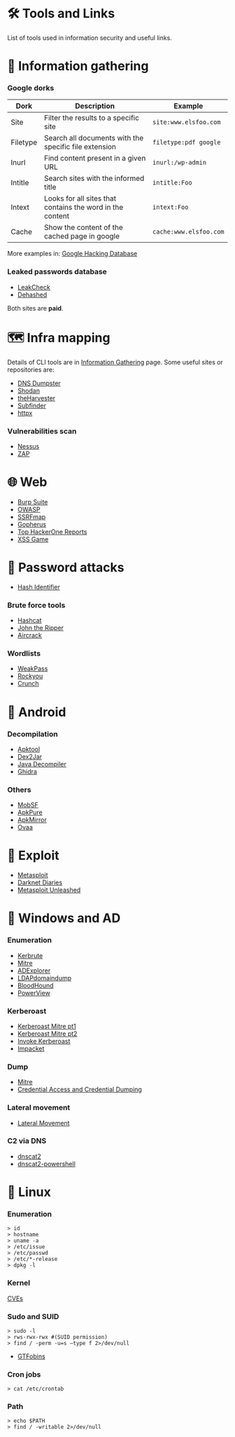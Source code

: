 # 🛠️ Tools and Links

List of tools used in information security and useful links.

# 🔎 Information gathering

### Google dorks

| Dork | Description | Example |
| --- | --- | --- |
| Site | Filter the results to a specific site | `site:www.elsfoo.com` |
| Filetype | Search all documents with the specific file extension | `filetype:pdf google` |
| Inurl | Find content present in a given URL | `inurl:/wp-admin` |
| Intitle | Search sites with the informed title | `intitle:Foo` |
| Intext | Looks for all sites that contains the word in the content | `intext:Foo` |
| Cache | Show the content of the cached page in google | `cache:www.elsfoo.com` |

More examples in: [Google Hacking Database](https://www.exploit-db.com/google-hacking-database)

### Leaked passwords database

- [LeakCheck](https://leakcheck.net/)
- [Dehashed](https://www.dehashed.com/)

Both sites are **paid**.

# 🗺️ Infra mapping

Details of CLI tools are in [Information Gathering](#information-gathering.md) page. Some useful sites or repositories are:

- [DNS Dumpster](https://dnsdumpster.com/)
- [Shodan](https://www.shodan.io/)
- [theHarvester](https://github.com/laramies/theHarvester)
- [Subfinder](https://github.com/projectdiscovery/subfinder)
- [httpx](https://github.com/projectdiscovery/httpx)

### Vulnerabilities scan

- [Nessus](https://pt-br.tenable.com/products/nessus)
- [ZAP](https://www.zaproxy.org/download/)

# 🌐 Web

- [Burp Suite](https://portswigger.net/burp)
- [OWASP](https://cheatsheetseries.owasp.org/index.html)
- [SSRFmap](https://github.com/swisskyrepo/SSRFmap)
- [Gopherus](https://github.com/tarunkant/Gopherus)
- [Top HackerOne Reports](https://github.com/reddelexc/hackerone-reports/blob/master/tops_by_bug_type/TOPSSRF.md)
- [XSS Game](https://xss-game.appspot.com/)

# 🔐 Password attacks

- [Hash Identifier](https://gitlab.com/kalilinux/packages/hash-identifier)

### Brute force tools

- [Hashcat](https://hashcat.net/hashcat/)
- [John the Ripper](https://github.com/openwall/john)
- [Aircrack](https://www.aircrack-ng.org/)

### Wordlists

- [WeakPass](https://weakpass.com/wordlist/1948)
- [Rockyou](https://github.com/brannondorsey/naivehashcat/releases/download/data/rockyou.txt)
- [Crunch](https://github.com/jim3ma/crunch)

# 📲 Android

### Decompilation

- [Apktool](https://apktool.org/)
- [Dex2Jar](https://github.com/pxb1988/dex2jar)
- [Java Decompiler](https://java-decompiler.github.io/)
- [Ghidra](https://www.ghidra-sre.org/)

### Others

- [MobSF](https://github.com/MobSF/Mobile-Security-Framework-MobSF)
- [ApkPure](https://apkpure.com/br/)
- [ApkMirror](https://www.apkmirror.com/)
- [Ovaa](https://github.com/oversecured/ovaa)

# 🧲 Exploit

- [Metasploit](https://www.metasploit.com/)
- [Darknet Diaries](https://darknetdiaries.com/episode/114/)
- [Metasploit Unleashed](https://www.offensive-security.com/metasploit-unleashed/)

# 📎 Windows and AD

### Enumeration

- [Kerbrute](https://github.com/ropnop/kerbrute)
- [Mitre](https://attack.mitre.org/techniques/T1557/)
- [ADExplorer](https://learn.microsoft.com/en-us/sysinternals/downloads/adexplorer)
- [LDAPdomaindump](https://github.com/dirkjanm/ldapdomaindump)
- [BloodHound](https://github.com/BloodHoundAD/BloodHound)
- [PowerView](https://github.com/PowerShellMafia/PowerSploit/blob/master/Recon/PowerView.ps1)

### Kerberoast

- [Kerberoast Mitre pt1](https://attack.mitre.org/techniques/T1558/003/)
- [Kerberoast Mitre pt2](https://attack.mitre.org/techniques/T1558/004/)
- [Invoke Kerberoast](https://github.com/EmpireProject/Empire/blob/master/data/module_source/credentials/Invoke-Kerberoast.ps1)
- [Impacket](https://github.com/fortra/impacket)

### Dump

- [Mitre](https://attack.mitre.org/techniques/T1003/)
- [Credential Access and Credential Dumping](https://www.ired.team/offensive-security/credential-access-and-credential-dumping)

### Lateral movement

- [Lateral Movement](https://www.ired.team/offensive-security/lateral-movement)

### C2 via DNS

- [dnscat2](https://github.com/iagox86/dnscat2)
- [dnscat2-powershell](https://github.com/lukebaggett/dnscat2-powershell)

# 🐧 Linux

### Enumeration

```shell
> id
> hostname
> uname -a
> /etc/issue
> /etc/passwd
> /etc/*-release
> dpkg -l
```

### Kernel

[CVEs](https://www.linuxkernelcves.com/cves)

### Sudo and SUID

```shell
> sudo -l
> rws-rwx-rwx #(SUID permission)
> find / -perm -u=s –type f 2>/dev/null
```

- [GTFobins](https://gtfobins.github.io/)

### Cron jobs

```shell
> cat /etc/crontab
```

### Path

```shell
> echo $PATH
> find / -writable 2>/dev/null
```
